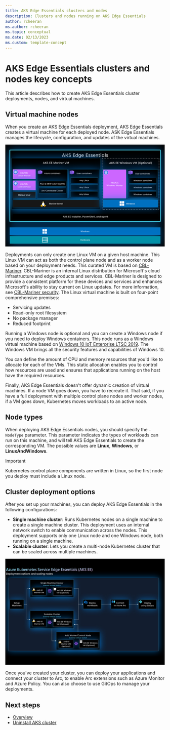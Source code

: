 ```yaml
---
title: AKS Edge Essentials clusters and nodes
description: Clusters and nodes running on AKS Edge Essentials 
author: rcheeran
ms.author: rcheeran
ms.topic: conceptual
ms.date: 02/13/2023
ms.custom: template-concept
---
```


# AKS Edge Essentials clusters and nodes key concepts

This article describes how to create AKS Edge Essentials cluster deployments, nodes, and virtual machines.

## Virtual machine nodes

When you create an AKS Edge Essentials deployment, AKS Edge Essentials creates a virtual machine for each deployed node. ASK Edge Essentials manages the lifecycle, configuration, and updates of the virtual machines. 

![Screenshot showing the the VMs in AKS Edge.](./media/aks-edge/aks-edge-vm.png)

Deployments can only create one Linux VM on a given host machine. This Linux VM can act as both the control plane node and as a worker node based on your deployment needs. This curated VM is based on [CBL-Mariner](https://github.com/microsoft/CBL-Mariner). CBL-Mariner is an internal Linux distribution for Microsoft's cloud infrastructure and edge products and services. CBL-Mariner is designed to provide a consistent platform for these devices and services and enhances Microsoft's ability to stay current on Linux updates. For more information, see [CBL-Mariner security](https://github.com/microsoft/CBL-Mariner/blob/2.0/SECURITY.md). The Linux virtual machine is built on four-point comprehensive premises:

- Servicing updates
- Read-only root filesystem
- No package manager
- Reduced footprint

Running a Windows node is optional and you can create a Windows node if you need to deploy Windows containers. This node runs as a Windows virtual machine based on [Windows 10 IoT Enterprise LTSC 2019](/lifecycle/products/windows-10-iot-enterprise-ltsc-2019). The Windows VM brings all the security features and capabilities of Windows 10. 

You can define the amount of CPU and memory resources that you'd like to allocate for each of the VMs. This static allocation enables you to control how resources are used and ensures that applications running on the host have the required resources.

Finally, AKS Edge Essentials doesn't offer dynamic creation of virtual machines. If a node VM goes down, you have to recreate it. That said, if you have a full deployment with multiple control plane nodes and worker nodes, if a VM goes down, Kubernetes moves workloads to an active node.

## Node types

When deploying AKS Edge Essentials nodes, you should specify the `-NodeType` parameter. This parameter indicates the types of workloads can run on this machine, and will tell AKS Edge Essentials to create the corresponding VM. The possible values are **Linux**, **Windows**, or **LinuxAndWindows**.

> [!IMPORTANT]
> Kubernetes control plane components are written in Linux, so the first node you deploy must include a Linux node.

## Cluster deployment options

After you set up your machines, you can deploy AKS Edge Essentials in the following configurations:

- **Single machine cluster**: Runs Kubernetes nodes on a single machine to create a single machine cluster. This deployment uses an internal network switch to enable communication across the nodes. This deployment supports only one Linux node and one Windows node, both running on a single machine.
- **Scalable cluster**: Lets you create a multi-node Kubernetes cluster that can be scaled across multiple machines.

![Diagram showing AKS Edge Essentials deployment scenarios.](./media/aks-edge/aks-edge-deployment-options.jpg)
  
Once you've created your cluster, you can deploy your applications and connect your cluster to Arc, to enable Arc extensions such as Azure Monitor and Azure Policy. You can also choose to use GitOps to manage your deployments.

## Next steps

- [Overview](aks-edge-overview.md)
- [Uninstall AKS cluster](aks-edge-howto-uninstall.md)
